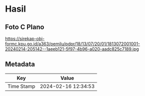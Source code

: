 # Hasil

## Foto C Plano

https://sirekap-obj-formc.kpu.go.id/a363/pemilu/pdpr/18/13/07/20/01/1813072001001-20240214-205142--1aeeb121-5f97-4b96-a020-aadc825c7189.jpg


## Metadata

| Key        | Value               |
| ---------- | ------------------- |
| Time Stamp | 2024-02-16 12:34:53 |



